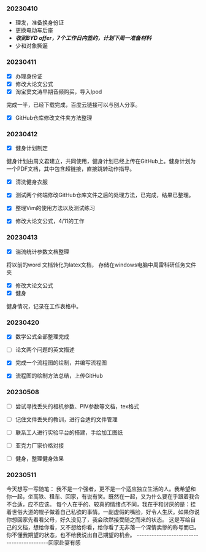 ### 20230410

* 理发，准备换身份证
* 更换电动车后座
* ***收到BYD offer，7个工作日内签约，计划下周一准备材料***
* 少和对象撕逼



### 20230411

- [x] 办理身份证
- [x] 修改大论文公式
- [x] 淘宝窦文涛早期音频购买，导入Ipod

完成一半，已经下载完成，百度云链接可以与别人分享。

- [x] GitHub仓库修改文件夹方法整理



### 20230412

- [x] 健身计划制定

健身计划由周文君建立，共同使用，健身计划已经上传在GitHub上。健身计划为一个PDF文档，其中包含超链接，直接跳转动作指导。

- [x] 清洗健身衣服
- [x] 测试两个终端修改GitHub仓库文件之后的处理方法，已完成，结果已整理。
- [x] 整理Vim的使用方法以及测试练习
- [x] 修改大论文公式，4/11的工作



### 20230413

- [x] 湍流统计参数文档整理

将以前的word 文档转化为latex文档， 存储在windows电脑中周雷科研任务文件夹

- [x] 修改大论文公式
- [x] 健身

健身情况，记录在工作表格中。



### 20230420

- [x] 数学公式全部整理完成
- [ ] 论文两个问题的英文描述
- [x] 完成一个流程图的绘制，并编写流程图
- [x] 流程图的绘制方法总结，上传GitHub



### 20230508

- [ ] 尝试寻找丢失的相机参数、PIV参数等文档，tex格式
- [ ] 记住文件丢失的教训，进行合适的文件管理
- [ ] 联系工人进行实验平台的搭建，手绘加工图纸
- [ ] 亚克力厂家价格对接
- [ ] 健身，整理健身效果


### 20230511

今天想写一写随笔：
我不是一个强者，更不是一个适应独立生活的人。我希望和你一起，坐高铁、租车、回家，有说有笑。既然在一起，又为什么要在乎跟着我合不合适，应不应该。
每个人在乎的、较真的情绪点不同，我在乎和讨厌的是：挂着世俗大道的幌子做着自己私欲的事情。一副虚假的嘴脸，好令人生厌。如果你说你想回家先看看父母，好久没见了，我会欣然接受随之而来的状态。
这是写给自己的文档，想给你看，又不想给你看，给你看了无非落一个深情卖惨的称号而已。你不懂我期望的状态，也不给我说出自己期望的机会。
------------------------------------------回家赴宴有感
